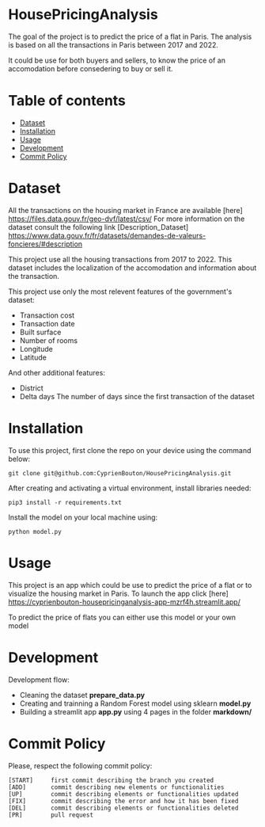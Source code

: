# HousePricingAnalysis
The goal of the project is to predict the price of a flat in Paris.
The analysis is based on all the transactions in Paris between 2017 and 2022.

It could be use for both buyers and sellers, to know the price of an accomodation before consedering to buy or sell it.

# Table of contents

- [Dataset](#dataset)
- [Installation](#installation)
- [Usage](#usage)
- [Development](#development)
- [Commit Policy](#commit-policy)

# Dataset

All the transactions on the housing market in France are available [here] https://files.data.gouv.fr/geo-dvf/latest/csv/
For more information on the dataset consult the following link [Description_Dataset] https://www.data.gouv.fr/fr/datasets/demandes-de-valeurs-foncieres/#description

This project use all the housing transactions from 2017 to 2022. This dataset includes the localization of the accomodation and information about the transaction.

This project use only the most relevent features of the government's dataset:
- Transaction cost
- Transaction date
- Built surface
- Number of rooms
- Longitude
- Latitude

And other additional features:
- District 
- Delta days The number of days since the first transaction of the dataset

# Installation

To use this project, first clone the repo on your device using the command below:
```
git clone git@github.com:CyprienBouton/HousePricingAnalysis.git
```
After creating and activating a virtual environment, install libraries needed:
```
pip3 install -r requirements.txt
```
Install the model on your local machine using:
```
python model.py
``` 

# Usage

This project is an app which could be use to predict the price of a flat or to visualize 
the housing market in Paris.
To launch the app click [here] https://cyprienbouton-housepricinganalysis-app-mzrf4h.streamlit.app/

To predict the price of flats you can either use this model or your own model

# Development

Development flow:
- Cleaning the dataset **prepare_data.py**
- Creating and trainning a Random Forest model using sklearn **model.py**
- Building a streamlit app **app.py** using 4 pages in the folder **markdown/**

# Commit Policy

Please, respect the following commit policy:
```
[START]     first commit describing the branch you created
[ADD]       commit describing new elements or functionalities
[UP]        commit describing elements or functionalities updated
[FIX]       commit describing the error and how it has been fixed
[DEL]       commit describing elements or functionalities deleted
[PR]        pull request
```